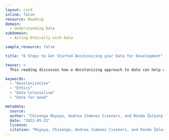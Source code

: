 ```yaml
---
layout: card
inline: false
resource: Reading
domain:
  - Understanding Data
subdomain:
  - Acting Ethically with Data

sample_resource: false

title: "6 Steps to Get Started Decolonizing your Data for Development"

teaser: >
  This reading discusses how a decolonizing approach to data can help one better understand how data-based technologies often reproduce and reinforce colonial structures of inequality.  As the title suggests, the reading also offers six steps that one can take for decolonizing data when working for public good.

keywords:
  - "Decolonization"
  - "Ethics"
  - "Data Colonialism"
  - "Data for Good"

metadata:
  source: 
  author: "Chisenga Muyoya, Andrea Jimenez Cisenors, and Ronda Železný-Green"
  date: "2022-05-22"
  license: 
  citation: "Muyoya, Chisenga, Andrea Jimenez Cisenors, and Ronda Železný-Green. ‘6 Steps to Get Started Decolonizing your Data for Development.’ Data.org. https://data.org/news/decolonizing-data-for-development/. 26 July 2024."
---
```

